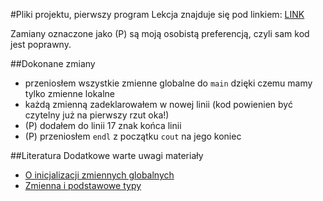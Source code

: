 #Pliki projektu, pierwszy program
Lekcja znajduje się pod linkiem: [LINK](http://forum.pasja-informatyki.pl/125789/cr-c-%231-pliki-projektu-pierwszy-program)

Zamiany oznaczone jako (P) są moją osobistą preferencją, czyli sam kod jest poprawny.

##Dokonane zmiany
- przeniosłem wszystkie zmienne globalne do `main` dzięki czemu mamy tylko zmienne lokalne
- każdą zmienną zadeklarowałem w nowej linii (kod powienien być czytelny już na pierwszy rzut oka!) 
- (P) dodałem do linii 17 znak końca linii
- (P) przeniosłem `endl` z początku `cout` na jego koniec

##Literatura
Dodatkowe warte uwagi materiały
- [O inicjalizacji zmiennych globalnych](http://xion.org.pl/2010/04/28/o-inicjalizacji-zmiennych-globalnych/)
- [Zmienna i podstawowe typy](http://cpp0x.pl/kursy/Kurs-C++/Poziom-1/Pojecie-zmiennej-i-podstawowe-typy-danych/11)
